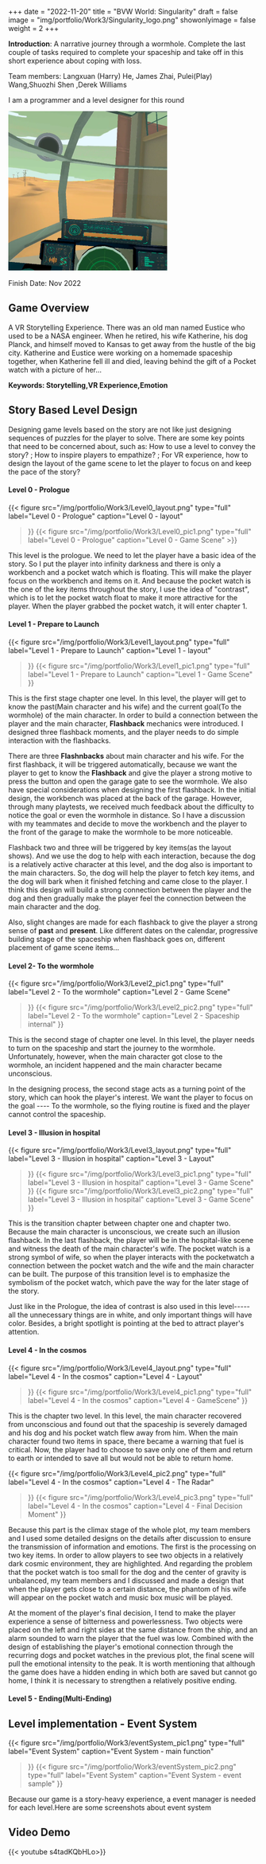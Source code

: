 +++
date = "2022-11-20"
title = "BVW World: Singularity"
draft = false
image = "img/portfolio/Work3/Singularity_logo.png"
showonlyimage = false
weight = 2
+++

**Introduction**: A narrative journey through a wormhole. Complete the last couple of tasks required to complete your spaceship and take off in this short experience about coping with loss.

Team members:
Langxuan (Harry) He, James Zhai, Pulei(Play) Wang,Shuozhi Shen ,Derek Williams

I am a programmer and a level designer for this round
<!--more-->
![gamelogo][1]

Finish Date: Nov 2022
## Game Overview
A VR Storytelling Experience. There was an old man named Eustice who used to be a NASA engineer. When he retired, his wife Katherine, his dog Planck, and himself moved to Kansas to get away from the hustle of the big city. Katherine and Eustice were working on a homemade spaceship together, when Katherine fell ill and died, leaving behind the gift of a Pocket watch with a picture of her…


**Keywords: Storytelling,VR Experience,Emotion**

## Story Based Level Design
Designing game levels based on the story are not like just designing sequences of puzzles for the player to solve. There are some key points that need to be concerned about, such as: How to use a level to convey the story? ; How to inspire players to empathize? ; For VR experience, how to design the layout of the game scene to let the player to focus on and keep the pace of the story?
#### Level 0 - Prologue
{{< figure
  src="/img/portfolio/Work3/Level0_layout.png"
  type="full"
  label="Level 0 - Prologue"
  caption="Level 0 - layout" 
  >}}
{{< figure
  src="/img/portfolio/Work3/Level0_pic1.png"
  type="full"
  label="Level 0 - Prologue"
  caption="Level 0 - Game Scene" >}}
  
  This level is the prologue. We need to let the player have a basic idea of the story. So I put the player into infinity darkness and there is only a workbench and a pocket watch which is floating. This will make the player focus on the workbench and items on it. And because the pocket watch is the one of the key items throughout the story, I use the idea of "contrast", which is to let the pocket watch float to make it more attractive for the player. When the player grabbed the pocket watch, it will enter chapter 1.
#### Level 1 - Prepare to Launch
{{< figure
  src="/img/portfolio/Work3/Level1_layout.png"
  type="full"
  label="Level 1 - Prepare to Launch"
  caption="Level 1 - layout" 
  >}}
{{< figure
  src="/img/portfolio/Work3/Level1_pic1.png"
  type="full"
  label="Level 1 - Prepare to Launch"
  caption="Level 1 - Game Scene" 
  >}}

   This is the first stage chapter one level. In this level, the player will get to know the past(Main character and his wife) and the current goal(To the wormhole) of the main character. In order to build a connection between the player and the main character, **Flashback** mechanics were introduced. I designed three flashback moments, and the player needs to do simple interaction with the flashbacks. 
  
   There are three **Flashnbacks** about main character and his wife. For the first flashback, it will be triggered automatically, because we want the player to get to know the **Flashback** and give the player a strong motive to press the button and open the garage gate to see the wormhole. We also have special considerations when designing the first flashback. In the initial design, the workbench was placed at the back of the garage. However, through many playtests, we received much feedback about the difficulty to notice the goal or even the wormhole in distance. So I have a discussion with my teammates and decide to move the workbench and the player to the front of the garage to make the wormhole to be more noticeable. 
   
   Flashback two and three will be triggered by key items(as the layout shows). And we use the dog to help with each interaction, because the dog is a relatively active character at this level, and the dog also is important to the main characters. So, the dog will help the player to fetch key items, and the dog will bark when it finished fetching and came close to the player. I think this design will build a strong connection between the player and the dog and then gradually make the player feel the connection between the main character and the dog.

   Also, slight changes are made for each flashback to give the player a strong sense of **past** and **present**. Like different dates on the calendar, progressive building stage of the spaceship when flashback goes on, different placement of game scene items...
#### Level 2- To the wormhole
{{< figure
  src="/img/portfolio/Work3/Level2_pic1.png"
  type="full"
  label="Level 2 - To the wormhole"
  caption="Level 2 - Game Scene" 
  >}}
  {{< figure
  src="/img/portfolio/Work3/Level2_pic2.png"
  type="full"
  label="Level 2 - To the wormhole"
  caption="Level 2 - Spaceship internal" 
  >}}

   This is the second stage of chapter one level. In this level, the player needs to turn on the spaceship and start the journey to the wormhole. Unfortunately, however, when the main character got close to the wormhole, an incident happened and the main character became unconscious.

   In the designing process, the second stage acts as a turning point of the story, which can hook the player's interest. We want the player to focus on the goal ---- To the wormhole, so the flying routine is fixed and the player cannot control the spaceship.
#### Level 3 - Illusion in hospital
{{< figure
  src="/img/portfolio/Work3/Level3_layout.png"
  type="full"
  label="Level 3 - Illusion in hospital"
  caption="Level 3 - Layout" 
  >}}
{{< figure
  src="/img/portfolio/Work3/Level3_pic1.png"
  type="full"
  label="Level 3 - Illusion in hospital"
  caption="Level 3 - Game Scene" 
  >}}
  {{< figure
  src="/img/portfolio/Work3/Level3_pic2.png"
  type="full"
  label="Level 3 - Illusion in hospital"
  caption="Level 3 - Game Scene" 
  >}}

  This is the transition chapter between chapter one and chapter two. Because the main character is unconscious, we create such an illusion flashback. In the last flashback, the player will be in the hospital-like scene and witness the death of the main character's wife. The pocket watch is a strong symbol of wife, so when the player interacts with the pocketwatch a connection between the pocket watch and the wife and the main character can be built. The purpose of this transition level is to emphasize the symbolism of the pocket watch, which pave the way for the later stage of the story.
  
  Just like in the Prologue, the idea of contrast is also used in this level----- all the unnecessary things are in white, and only important things will have color. Besides, a bright spotlight is pointing at the bed to attract player's attention.
#### Level 4 - In the cosmos
{{< figure
  src="/img/portfolio/Work3/Level4_layout.png"
  type="full"
  label="Level 4 - In the cosmos"
  caption="Level 4 - Layout" 
  >}}
{{< figure
  src="/img/portfolio/Work3/Level4_pic1.png"
  type="full"
  label="Level 4 - In the cosmos"
  caption="Level 4 - GameScene" 
  >}}

   This is the chapter two level. In this level, the main character recovered from unconscious and found out that the spaceship is severely damaged and his dog and his pocket watch flew away from him. When the main character found two items in space, there became a warning that fuel is critical. Now, the player had to choose to save only one of them and return to earth or intended to save all but would not be able to return home.

{{< figure
  src="/img/portfolio/Work3/Level4_pic2.png"
  type="full"
  label="Level 4 - In the cosmos"
  caption="Level 4 - The Radar" 
  >}}
  {{< figure
  src="/img/portfolio/Work3/Level4_pic3.png"
  type="full"
  label="Level 4 - In the cosmos"
  caption="Level 4 - Final Decision Moment" 
  >}}

  Because this part is the climax stage of the whole plot, my team members and I used some detailed designs on the details after discussion to ensure the transmission of information and emotions. The first is the processing on two key items. In order to allow players to see two objects in a relatively dark cosmic environment, they are highlighted. And regarding the problem that the pocket watch is too small for the dog and the center of gravity is unbalanced, my team members and I discussed and made a design that when the player gets close to a certain distance, the phantom of his wife will appear on the pocket watch and music box music will be played.

  At the moment of the player's final decision, I tend to make the player experience a sense of bitterness and powerlessness. Two objects were placed on the left and right sides at the same distance from the ship, and an alarm sounded to warn the player that the fuel was low. Combined with the design of establishing the player's emotional connection through the recurring dogs and pocket watches in the previous plot, the final scene will pull the emotional intensity to the peak. It is worth mentioning that although the game does have a hidden ending in which both are saved but cannot go home, I think it is necessary to strengthen a relatively positive ending.

#### Level 5 - Ending(Multi-Ending)

## Level implementation - Event System

  {{< figure
  src="/img/portfolio/Work3/eventSystem_pic1.png"
  type="full"
  label="Event System"
  caption="Event System - main function" 
  >}}
    {{< figure
  src="/img/portfolio/Work3/eventSystem_pic2.png"
  type="full"
  label="Event System"
  caption="Event System -  event sample" 
  >}}

 Because our game is a story-heavy experience, a event manager is needed for each level.Here are some screenshots about event system
## Video Demo
{{< youtube s4tadKQbHLo>}}


[1]:/img/portfolio/Work3/Singularity_Intro.png
